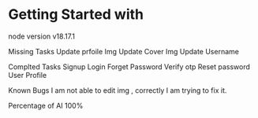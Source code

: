# Getting Started with
node version v18.17.1

Missing Tasks
Update prfoile Img
Update Cover Img
Update Username

Complted Tasks
Signup 
Login 
Forget Password
Verify otp
Reset password
User Profile

Known Bugs
I am not able to edit img , correctly I am trying to fix it.

Percentage of AI 100%